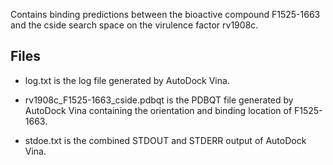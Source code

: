 Contains binding predictions between the bioactive compound F1525-1663 and the cside search space on the virulence factor rv1908c.

## Files

- log.txt is the log file generated by AutoDock Vina.

- rv1908c_F1525-1663_cside.pdbqt is the PDBQT file generated by AutoDock Vina containing the orientation and binding location of F1525-1663.

- stdoe.txt is the combined STDOUT and STDERR output of AutoDock Vina.

